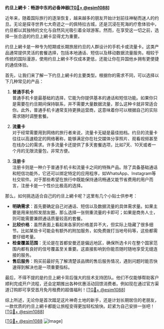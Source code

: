 **约旦上網卡：畅游中东的必备神器[[TG💪+ @esim1088](https://t.me/s/esim1088)]**

近年来，随着国际旅行的逐渐恢复，越来越多的朋友开始计划前往神秘而迷人的约旦。无论是探寻世界七大奇迹之一的佩特拉古城，还是沉浸在死海的疗愈体验中，约旦都以其独特的文化与自然风光吸引着全球游客。然而，在享受这一切之前，选择一张合适的约旦上網卡显得尤为重要。

约旦上網卡是一种专为短期或长期旅居约旦的人群设计的手机卡或流量卡。这类产品通常提供灵活的套餐选择，包括本地通话、短信以及移动数据流量服务。相较于传统的国际漫游，使用约旦上網卡不仅成本更低，还能让你在异国他乡拥有更便捷的通信体验。

首先，让我们来了解一下约旦上網卡的主要类型。根据你的需求不同，可以选择以下几种常见的产品：

1. **普通手机卡**  
   普通手机卡是最基础的选择，它能为你提供基本的通话和短信功能。如果你只是需要在约旦期间保持联系，并不需要大量数据流量，那么这种卡就非常适合你。此外，普通手机卡通常支持更换运营商，这意味着你可以根据自己的实际需求随时调整套餐。

2. **流量卡**  
   对于经常需要用到网络的旅行者来说，流量卡无疑是最佳拍档。约旦的流量卡往往以高速稳定的网络著称，能够满足你在社交媒体分享照片、观看视频甚至在线办公的需求。许多流量卡还提供了多天套餐选项，比如7天、10天或者一个月的无限流量包，非常方便。

3. **注册卡**  
   注册卡则是一种介于普通手机卡和流量卡之间的特殊产品。除了具备基础通话和短信功能外，它还可以绑定特定的应用程序，如WhatsApp、Instagram等社交软件。对于那些希望在旅行中既能保持通讯畅通又能节省费用的用户而言，注册卡是一个性价比极高的选择。

那么，如何挑选适合自己的约旦上網卡呢？这里有几个小贴士供参考：

- **明确需求**：首先要确定自己对通话、短信以及数据流量的具体需求量。如果主要是用来拍照发朋友圈，那么选择一张侧重流量的卡即可；如果是商务人士，则可能需要兼顾通话质量较高的套餐。
- **比较价格**：虽然表面上看起来各家的价格差异不大，但实际上隐藏了很多细节。比如某些卡可能会有额外的附加服务，如免费拨打当地号码等，这些都需要仔细考量。
- **检查覆盖范围**：无论是在首都安曼还是偏远地区，确保所选卡片在整个国家范围内都有良好的信号覆盖至关重要。这直接影响到你能否随时随地享受无缝连接的服务。
- **售后服务**：购买前最好先了解清楚该品牌的售后服务情况，遇到问题时能否快速得到解决也是一项重要指标。

最后，不得不提的是约旦上網卡背后强大的技术支持团队。他们不仅能够帮助客户顺利完成开户流程，还会定期推出各种优惠活动回馈消费者。例如现在通过官方渠道订购即可享受首月免月租费的超值福利！[[TG💪+ @esim1088](https://t.me/s/esim1088)]

综上所述，无论你是首次踏足这片神奇土地的新手，还是计划长期居住的老朋友，一款优质的约旦上網卡都能让旅程变得更加轻松愉快。赶紧为自己安排一张吧！[[TG💪+ @esim1088](https://t.me/s/esim1088)] 

[[TG💪+ @esim1088](https://t.me/s/esim1088) ![Image](https://i.postimg.cc/4NQfJmqS/Snipaste-2025-05-13-00-14-12.png)]